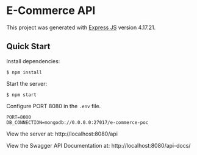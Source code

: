 # E-Commerce API

This project was generated with [Express JS](https://expressjs.com/) version 4.17.21.

## Quick Start

Install dependencies:

```console
$ npm install
```

  Start the server:

```console
$ npm start
```

Configure PORT 8080 in the `.env` file.

```console
PORT=8080
DB_CONNECTION=mongodb://0.0.0.0:27017/e-commerce-poc
```
  
View the server at: http://localhost:8080/api

View the Swagger API Documentation at: http://localhost:8080/api-docs/

